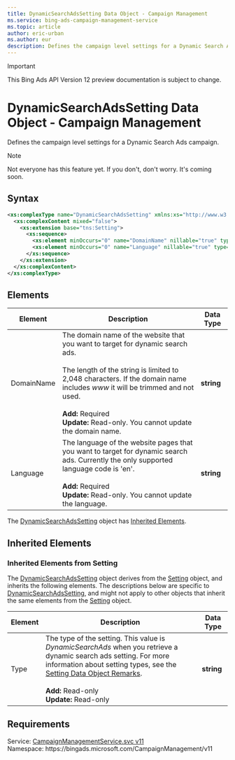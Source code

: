 ```yaml
---
title: DynamicSearchAdsSetting Data Object - Campaign Management
ms.service: bing-ads-campaign-management-service
ms.topic: article
author: eric-urban
ms.author: eur
description: Defines the campaign level settings for a Dynamic Search Ads campaign.
---
```

> [!IMPORTANT]
> This Bing Ads API Version 12 preview documentation is subject to change.

# DynamicSearchAdsSetting Data Object - Campaign Management
Defines the campaign level settings for a Dynamic Search Ads campaign.

> [!NOTE]
> Not everyone has this feature yet. If you don't, don't worry. It's coming soon.

## Syntax
```xml
<xs:complexType name="DynamicSearchAdsSetting" xmlns:xs="http://www.w3.org/2001/XMLSchema">
  <xs:complexContent mixed="false">
    <xs:extension base="tns:Setting">
      <xs:sequence>
        <xs:element minOccurs="0" name="DomainName" nillable="true" type="xs:string" />
        <xs:element minOccurs="0" name="Language" nillable="true" type="xs:string" />
      </xs:sequence>
    </xs:extension>
  </xs:complexContent>
</xs:complexType>
```

## <a name="elements"></a>Elements

|Element|Description|Data Type|
|-----------|---------------|-------------|
|<a name="domainname"></a>DomainName|The domain name of the website that you want to target for dynamic search ads.<br/><br/>The length of the string is limited to 2,048 characters. If the domain name includes *www* it will be trimmed and not used.<br/><br/>**Add:** Required<br/>**Update:** Read-only. You cannot update the domain name.|**string**|
|<a name="language"></a>Language|The language of the website pages that you want to target for dynamic search ads. Currently the only supported language code is 'en'.<br/><br/>**Add:** Required<br/>**Update:** Read-only. You cannot update the language.|**string**|

The [DynamicSearchAdsSetting](dynamicsearchadssetting.md) object has [Inherited Elements](#inheritedelements).

## <a name="inheritedelements"></a>Inherited Elements

### <a name="inheritedelementssetting"></a>Inherited Elements from Setting
The [DynamicSearchAdsSetting](dynamicsearchadssetting.md) object derives from the [Setting](setting.md) object, and inherits the following elements. The descriptions below are specific to [DynamicSearchAdsSetting](dynamicsearchadssetting.md), and might not apply to other objects that inherit the same elements from the [Setting](setting.md) object.  

|Element|Description|Data Type|
|-----------|---------------|-------------|
|<a name="type"></a>Type|The type of the setting. This value is *DynamicSearchAds* when you retrieve a dynamic search ads setting. For more information about setting types, see the [Setting Data Object Remarks](../campaign-management-service/setting.md#remarks).<br/><br/>**Add:** Read-only<br/>**Update:** Read-only|**string**|

## Requirements
Service: [CampaignManagementService.svc v11](https://campaign.api.bingads.microsoft.com/Api/Advertiser/CampaignManagement/v11/CampaignManagementService.svc)  
Namespace: https\://bingads.microsoft.com/CampaignManagement/v11  

